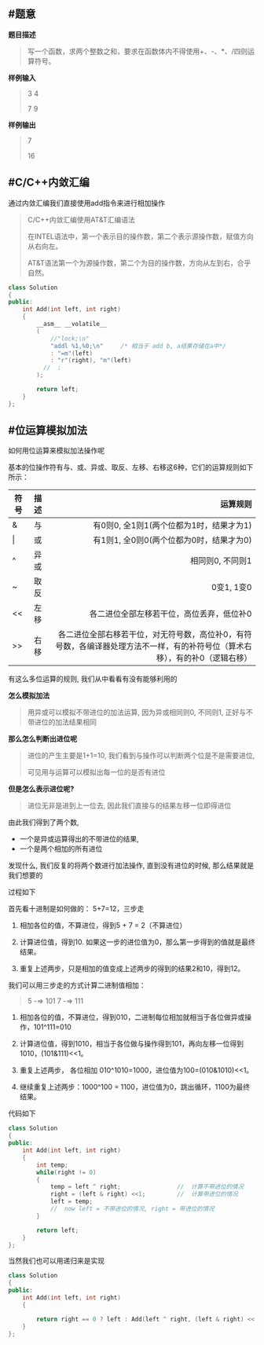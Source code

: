 


#题意
-------


**题目描述**

>写一个函数，求两个整数之和，要求在函数体内不得使用+、-、*、/四则运算符号。


**样例输入**


>3 4
>
>7 9


**样例输出**


>7
>
>16


#C/C++内敛汇编
-------

通过内敛汇编我们直接使用add指令来进行相加操作

>C/C++内敛汇编使用AT&T汇编语法
>
>在INTEL语法中，第一个表示目的操作数，第二个表示源操作数，赋值方向从右向左。
>
>AT&T语法第一个为源操作数，第二个为目的操作数，方向从左到右，合乎自然。 

```cpp
class Solution
{
public:
    int Add(int left, int right)
    {
        __asm__ __volatile__
        (
            //"lock;\n"
            "addl %1,%0;\n"     /* 相当于 add b, a结果存储在a中*/
            : "=m"(left)
            : "r"(right), "m"(left)
          //  :
        );

        return left;
    }
};
```


#位运算模拟加法
-------
如何用位运算来模拟加法操作呢

基本的位操作符有与、或、异或、取反、左移、右移这6种，它们的运算规则如下所示：

| 符号 | 描述 | 运算规则 |
| ----- |:-----:| ----------:|
| & | 与 | 有0则0, 全1则1(两个位都为1时，结果才为1) |
|  \|  | 或 | 有1则1, 全0则0(两个位都为0时，结果才为0) |
| ^ | 异或 | 相同则0, 不同则1 |
| ~ | 取反 | 0变1, 1变0 |
| << | 左移 | 各二进位全部左移若干位，高位丢弃，低位补0 |
| \>> | 右移 | 各二进位全部右移若干位，对无符号数，高位补0，有符号数，各编译器处理方法不一样，有的补符号位（算术右移），有的补0（逻辑右移）|

有这么多位运算的规则, 我们从中看看有没有能够利用的

**怎么模拟加法**
>用异或可以模拟不带进位的加法运算, 因为异或相同则0, 不同则1, 正好与不带进位的加法结果相同
>

**那么怎么判断出进位呢**

>进位的产生主要是1+1=10, 我们看到与操作可以判断两个位是不是需要进位, 
>
>可见用与运算可以模拟出每一位的是否有进位

**但是怎么表示进位呢?**

>进位无非是进到上一位去, 因此我们直接与的结果左移一位即得进位

由此我们得到了两个数, 

*    一个是异或运算得出的不带进位的结果, 
*    一个是两个相加的所有进位

发现什么, 我们反复的将两个数进行加法操作, 直到没有进位的时候, 那么结果就是我们想要的

过程如下

首先看十进制是如何做的： 5+7=12，三步走

1.    相加各位的值，不算进位，得到5 + 7 = 2（不算进位）

2.    计算进位值，得到10. 如果这一步的进位值为0，那么第一步得到的值就是最终结果。

3.    重复上述两步，只是相加的值变成上述两步的得到的结果2和10，得到12。

我们可以用三步走的方式计算二进制值相加： 

>  5 -=> 101
>  7 -=> 111 

1.    相加各位的值，不算进位，得到010，二进制每位相加就相当于各位做异或操作，101^111=010

2.    计算进位值，得到1010，相当于各位做与操作得到101，再向左移一位得到1010，(101&111)<<1。

3.    重复上述两步， 各位相加 010^1010=1000，进位值为100=(010&1010)<<1。
     
4.    继续重复上述两步：1000^100 = 1100，进位值为0，跳出循环，1100为最终结果。

代码如下

```cpp
class Solution
{
public:
    int Add(int left, int right)
    {
        int temp;
        while(right != 0)
        {
            temp = left ^ right;                //  计算不带进位的情况
            right = (left & right) <<1;         //  计算带进位的情况
            left = temp;
            //  now left = 不带进位的情况, right = 带进位的情况
        }

        return left;
    }
};
```

当然我们也可以用递归来是实现
```cpp
class Solution
{
public:
    int Add(int left, int right)
    {

        return right == 0 ? left : Add(left ^ right, (left & right) << 1);
    }
};
```


